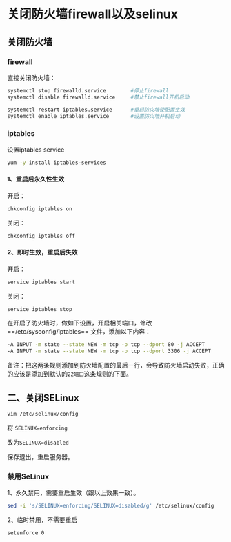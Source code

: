 # 关闭防火墙firewall以及selinux

## 关闭防火墙

### firewall

直接关闭防火墙：

```sh
systemctl stop firewalld.service        #停止firewall
systemctl disable firewalld.service     #禁止firewall开机启动

systemctl restart iptables.service      #重启防火墙使配置生效
systemctl enable iptables.service       #设置防火墙开机启动
```

### iptables

设置iptables service

```sh
yum -y install iptables-services
```

#### 1、重启后永久性生效

开启：

```sh
chkconfig iptables on
```

关闭：

```sh
chkconfig iptables off
```

#### 2、即时生效，重启后失效

开启：

```sh
service iptables start
```

关闭：

```sh
service iptables stop
```

在开启了防火墙时，做如下设置，开启相关端口，修改 ==/etc/sysconfig/iptables== 文件，添加以下内容：

```sh
-A INPUT -m state --state NEW -m tcp -p tcp --dport 80 -j ACCEPT        #允许80端口通过防火墙
-A INPUT -m state --state NEW -m tcp -p tcp --dport 3306 -j ACCEPT      #允许3306端口通过防火墙
```

备注：把这两条规则添加到防火墙配置的最后一行，会导致防火墙启动失败，正确的应该是添加到默认的`22端口`这条规则的下面。

## 二、关闭SELinux

`vim /etc/selinux/config`

将 `SELINUX=enforcing`

改为`SELINUX=disabled`

保存退出，重启服务器。

### 禁用SeLinux

1、永久禁用，需要重启生效（跟以上效果一致）。

```sh
sed -i 's/SELINUX=enforcing/SELINUX=disabled/g' /etc/selinux/config  
```

2、临时禁用，不需要重启

```sh
setenforce 0  
```
